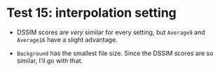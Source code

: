 # Test 15: interpolation setting

* DSSIM scores are *very* similar for every setting, but `Average9` and `Average16` have a slight advantage.

* `Background` has the smallest file size. Since the DSSIM scores are so similar, I’ll go with that.
